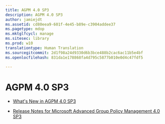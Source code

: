 ```yaml
---
title: AGPM 4.0 SP3
description: AGPM 4.0 SP3
author: jamiejdt
ms.assetid: cd80eea9-601f-4e45-b89e-c3904addee37
ms.pagetype: mdop
ms.mktglfcycl: manage
ms.sitesec: library
ms.prod: w10
translationtype: Human Translation
ms.sourcegitcommit: 2d1f98a24d9330d6b3bce488b2cac6ac11b5e4bf
ms.openlocfilehash: 831da1e178868fa4d795c5877b010e0d4c47fdf5

---
```



# AGPM 4.0 SP3


-   [What's New in AGPM 4.0 SP3](whats-new-in-agpm-40-sp3.md)

-   [Release Notes for Microsoft Advanced Group Policy Management 4.0 SP3](release-notes-for-microsoft-advanced-group-policy-management-40-sp3.md)

 

 








<!--HONumber=Jun16_HO4-->


